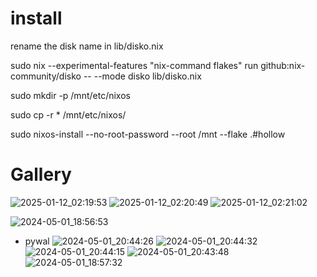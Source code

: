 # install
rename the disk name in lib/disko.nix

sudo nix --experimental-features "nix-command flakes" run github:nix-community/disko -- --mode disko lib/disko.nix

sudo mkdir -p /mnt/etc/nixos

sudo cp -r * /mnt/etc/nixos/

sudo nixos-install --no-root-password --root /mnt --flake .#hollow


# Gallery
![2025-01-12_02:19:53](https://github.com/user-attachments/assets/f25afd04-d0c5-4bae-ae6c-f759d796e6a2)
![2025-01-12_02:20:49](https://github.com/user-attachments/assets/c7b9c4e1-c1f9-4be6-b151-21967f1b1816)
![2025-01-12_02:21:02](https://github.com/user-attachments/assets/0cf57bbb-9251-4245-b445-b4c0440861d0)



![2024-05-01_18:56:53](https://github.com/xenoxanite/flakes/assets/137907119/b42b02e2-af90-4d48-87f7-22974e930e43)
- pywal
![2024-05-01_20:44:26](https://github.com/xenoxanite/flakes/assets/137907119/e7a2cedb-1f92-4d6c-899a-411b256b959f)
![2024-05-01_20:44:32](https://github.com/xenoxanite/flakes/assets/137907119/1e9f4a46-a3e4-4dc9-90b6-7f17af155cd5)
![2024-05-01_20:44:15](https://github.com/xenoxanite/flakes/assets/137907119/53be4296-2e55-4cde-8c7d-64021c7514dc)
![2024-05-01_20:43:48](https://github.com/xenoxanite/flakes/assets/137907119/e0814991-c509-47c6-8881-124ba99ef428)
![2024-05-01_18:57:32](https://github.com/xenoxanite/flakes/assets/137907119/a27982c7-d2d6-479a-992a-624f31e1488e)
